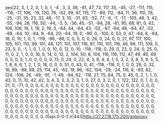yes|22, 3, 1, 2, 0, 1, 0, 1, -4 , 3, 3, 38, -81, 47, 73, 117, 35, -45, -27, -111, 115, -116, -17, 106, -19, 120, 76, -62, 99, 97, 115, 77, -89, 112, -84, 11, 36, 110, 78, -25, -31, 35, 23, 32, 48, -17, 3, 10, -31, 83, -52, 77, -6, -7, -17, -105, 48, 3, 42, -55, -94, 28, 116, 50, -44, -3, 5, -36, 45, -51, -84, 28, -61, 95, 68, 81, 0, 42, 106, 106, 19, 1, 19, 2, 19, 3, -64, 44, -64, 43, -52, -87, -64, 48, -64, 47, -52, -88, -64, 10, -64, 9, -64, 20, -64, 19, 0, -99, 0, -100, 0, 53, 0, 47, -64, 8, -64, 18, 0, 10, 1, 0, 1, -119, -86, -86, 0, 0, 0, 0, 0, 26, 0, 24, 0, 0, 21, 97, 117, 100, 105, 101, 110, 99, 101, 46, 121, 101, 107, 116, 97, 110, 101, 116, 46, 99, 111, 109, 0, 23, 0, 0, -1, 1, 0, 1, 0, 0, 10, 0, 12, 0, 10, -118, -118, 0, 29, 0, 23, 0, 24, 0, 25, 0, 11, 0, 2, 1, 0, 0, 16, 0, 14, 0, 12, 2, 104, 50, 8, 104, 116, 116, 112, 47, 49, 46, 49, 0, 5, 0, 5, 1, 0, 0, 0, 0, 0, 13, 0, 24, 0, 22, 4, 3, 8, 4, 4, 1, 5, 3, 2, 3, 8, 5, 8, 5, 5, 1, 8, 6, 6, 1, 2, 1, 0, 18, 0, 0, 0, 51, 0, 43, 0, 41, -118, -118, 0, 1, 0, 0, 29, 0, 32, 16, 89, -88, 88, 25, 114, 45, -62, 19, 96, -62, 104, -29, -24, 116, 8, -93, 82, 124, -106, 26, -49, -91, -1, 49, -94, 62, -118, 27, 75, 84, 75, 0, 45, 0, 2, 1, 1, 0, 43, 0, 11, 10, 42, 42, 3, 4, 3, 3, 3, 2, 3, 1, 0, 27, 0, 3, 2, 0, 1, 122, 122, 0, 1, 0, 0, 21, 0, -71, 0, 0, 0, 0, 0, 0, 0, 0, 0, 0, 0, 0, 0, 0, 0, 0, 0, 0, 0, 0, 0, 0, 0, 0, 0, 0, 0, 0, 0, 0, 0, 0, 0, 0, 0, 0, 0, 0, 0, 0, 0, 0, 0, 0, 0, 0, 0, 0, 0, 0, 0, 0, 0, 0, 0, 0, 0, 0, 0, 0, 0, 0, 0, 0, 0, 0, 0, 0, 0, 0, 0, 0, 0, 0, 0, 0, 0, 0, 0, 0, 0, 0, 0, 0, 0, 0, 0, 0, 0, 0, 0, 0, 0, 0, 0, 0, 0, 0, 0, 0, 0, 0, 0, 0, 0, 0, 0, 0, 0, 0, 0, 0, 0, 0, 0, 0, 0, 0, 0, 0, 0, 0, 0, 0, 0, 0, 0, 0, 0, 0, 0, 0, 0, 0, 0, 0, 0, 0, 0, 0, 0, 0, 0, 0, 0, 0, 0, 0, 0, 0, 0, 0, 0, 0, 0, 0, 0, 0, 0, 0, 0, 0, 0, 0, 0, 0, 0, 0, 0, 0, 0, 0, 0, 0, 0, 0, 0, 0, 0, 0, 0, 0, 0, 0, 0|api.0-0-2.ir|443|http://37.27.18.175:200/gotproxy
